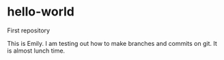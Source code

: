 # hello-world
First repository

This is Emily. I am testing out how to make branches and commits on git.
It is almost lunch time.
